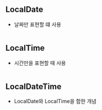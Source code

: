 ## LocalDate
- 날짜만 표현할 떄 사용

```java


```

## LocalTime
- 시간만을 표현할 때 사용
  
```java

```


## LocalDateTime
- LocalDate와 LocalTime을 합한 개념

```java

```

